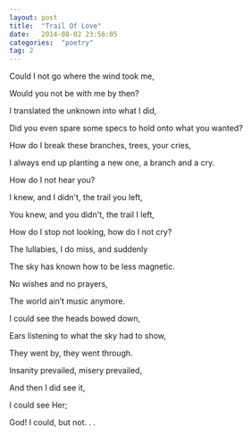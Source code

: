 ```yaml
---
layout: post
title:  "Trail Of Love"
date:   2014-08-02 23:56:05
categories:  "poetry"
tag: 2
---
```

Could I not go where the wind took me,

Would you not be with me by then?

I translated the unknown into what I did,

Did you even spare some specs to hold onto what you wanted?

How do I break these branches, trees, your cries,

I always end up planting a new one, a branch and a cry.

How do I not hear you?

I knew, and I didn't, the trail you left,

You knew, and you didn't, the trail I left,

How do I stop not looking, how do I not cry?

The lullabies, I do miss, and suddenly

The sky has known how to be less magnetic.

No wishes and no prayers,

The world ain’t music anymore.

I could see the heads bowed down,

Ears listening to what the sky had to show,

They went by, they went through.

Insanity prevailed, misery prevailed,

And then I did see it,

I could see Her;

God! I could, but not. . .

[jekyll-gh]: https://github.com/jekyll/jekyll
[jekyll]:    http://jekyllrb.com
